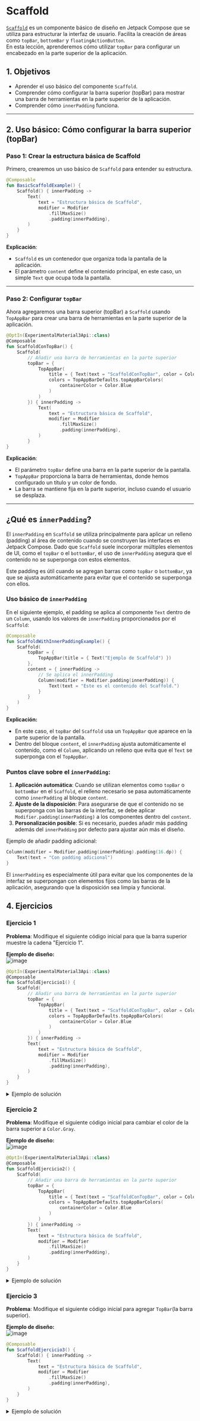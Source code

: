 # Scaffold

[`Scaffold`](https://developer.android.com/develop/ui/compose/components/scaffold?hl=es-419) es un componente básico de diseño en Jetpack Compose que se utiliza para estructurar la interfaz de usuario. Facilita la creación de áreas como `topBar`, `bottomBar` y `floatingActionButton`.  
En esta lección, aprenderemos cómo utilizar `topBar` para configurar un encabezado en la parte superior de la aplicación.

## 1. Objetivos
- Aprender el uso básico del componente `Scaffold`.
- Comprender cómo configurar la barra superior (topBar) para mostrar una barra de herramientas en la parte superior de la aplicación.
- Comprender cómo `innerPadding` funciona.

---

## 2. Uso básico: Cómo configurar la barra superior (topBar)
### **Paso 1: Crear la estructura básica de Scaffold**

Primero, crearemos un uso básico de `Scaffold` para entender su estructura.

```kotlin
@Composable
fun BasicScaffoldExample() {
    Scaffold() { innerPadding ->
        Text(
            text = "Estructura básica de Scaffold",
            modifier = Modifier
                .fillMaxSize()
                .padding(innerPadding),
        )
    }
}
```

**Explicación**:  
- `Scaffold` es un contenedor que organiza toda la pantalla de la aplicación.
- El parámetro `content` define el contenido principal, en este caso, un simple `Text` que ocupa toda la pantalla.

---

### **Paso 2: Configurar `topBar`**

Ahora agregaremos una barra superior (topBar) a `Scaffold` usando `TopAppBar` para crear una barra de herramientas en la parte superior de la aplicación.

```kotlin
@OptIn(ExperimentalMaterial3Api::class)
@Composable
fun ScaffoldConTopBar() {
    Scaffold(
        // Añadir una barra de herramientas en la parte superior
        topBar = {
            TopAppBar(
                title = { Text(text = "ScaffoldConTopBar", color = Color.White) },
                colors = TopAppBarDefaults.topAppBarColors(
                    containerColor = Color.Blue
                )
            )
        }) { innerPadding ->
            Text(
                text = "Estructura básica de Scaffold",
                modifier = Modifier
                    .fillMaxSize()
                    .padding(innerPadding),
            )
        }
}
```
**Explicación**:  
- El parámetro `topBar` define una barra en la parte superior de la pantalla.
- `TopAppBar` proporciona la barra de herramientas, donde hemos configurado un título y un color de fondo.
- La barra se mantiene fija en la parte superior, incluso cuando el usuario se desplaza.

---

## ¿Qué es `innerPadding`?

El `innerPadding` en `Scaffold` se utiliza principalmente para aplicar un relleno (padding) al área de contenido cuando se construyen las interfaces en Jetpack Compose. Dado que `Scaffold` suele incorporar múltiples elementos de UI, como el `topBar` o el `bottomBar`, el uso de `innerPadding` asegura que el contenido no se superponga con estos elementos.

Este padding es útil cuando se agregan barras como `topBar` o `bottomBar`, ya que se ajusta automáticamente para evitar que el contenido se superponga con ellos.

### Uso básico de `innerPadding`

En el siguiente ejemplo, el padding se aplica al componente `Text` dentro de un `Column`, usando los valores de `innerPadding` proporcionados por el `Scaffold`:

```kotlin
@Composable
fun ScaffoldWithInnerPaddingExample() {
    Scaffold(
        topBar = {
            TopAppBar(title = { Text("Ejemplo de Scaffold") })
        },
        content = { innerPadding ->
            // Se aplica el innerPadding
            Column(modifier = Modifier.padding(innerPadding)) {
                Text(text = "Este es el contenido del Scaffold.")
            }
        }
    )
}
```
**Explicación:**
- En este caso, el `topBar` del `Scaffold` usa un `TopAppBar` que aparece en la parte superior de la pantalla.
- Dentro del bloque `content`, el `innerPadding` ajusta automáticamente el contenido, como el `Column`, aplicando un relleno que evita que el `Text` se superponga con el `TopAppBar`.

### Puntos clave sobre el `innerPadding`:
1. **Aplicación automática**: Cuando se utilizan elementos como `topBar` o `bottomBar` en el `Scaffold`, el relleno necesario se pasa automáticamente como `innerPadding` al bloque `content`.
2. **Ajuste de la disposición**: Para asegurarse de que el contenido no se superponga con las barras de la interfaz, se debe aplicar `Modifier.padding(innerPadding)` a los componentes dentro del `content`.
3. **Personalización posible**: Si es necesario, puedes añadir más padding además del `innerPadding` por defecto para ajustar aún más el diseño.

Ejemplo de añadir padding adicional:
```kotlin
Column(modifier = Modifier.padding(innerPadding).padding(16.dp)) {
    Text(text = "Con padding adicional")
}
```

El `innerPadding` es especialmente útil para evitar que los componentes de la interfaz se superpongan con elementos fijos como las barras de la aplicación, asegurando que la disposición sea limpia y funcional.

## **4. Ejercicios**

### **Ejercicio 1**
**Problema**: Modifique el siguiente código inicial para que la barra superior muestre la cadena "Ejercicio 1".

**Ejemplo de diseño:**
<br>
![image](https://github.com/user-attachments/assets/6b83d8a7-54c4-4071-b4cf-0d45aeca3a6b)

```kotlin
@OptIn(ExperimentalMaterial3Api::class)
@Composable
fun ScaffoldEjercicio1() {
    Scaffold(
        // Añadir una barra de herramientas en la parte superior
        topBar = {
            TopAppBar(
                title = { Text(text = "ScaffoldConTopBar", color = Color.White) },
                colors = TopAppBarDefaults.topAppBarColors(
                    containerColor = Color.Blue
                )
            )
        }) { innerPadding ->
        Text(
            text = "Estructura básica de Scaffold",
            modifier = Modifier
                .fillMaxSize()
                .padding(innerPadding),
        )
    }
}
```

<details>
  <summary>Ejemplo de solución</summary>
    
  ```diff
  @OptIn(ExperimentalMaterial3Api::class)
  @Composable
  fun ScaffoldEjercicio1() {
      Scaffold(
          // Añadir una barra de herramientas en la parte superior
          topBar = {
              TopAppBar(
  +                title = { Text(text = "Ejercicio 1", color = Color.White) },
                  colors = TopAppBarDefaults.topAppBarColors(
                      containerColor = Color.Blue
                  )
              )
          }) { innerPadding ->
          Text(
              text = "Estructura básica de Scaffold",
              modifier = Modifier
                  .fillMaxSize()
                  .padding(innerPadding),
          )
      }
  }
  ```
</details>

### **Ejercicio 2**
**Problema**: Modifique el siguiente código inicial para cambiar el color de la barra superior a `Color.Gray`.

**Ejemplo de diseño:**
<br>
![image](https://github.com/user-attachments/assets/2c4a143c-6693-4070-a028-02e0ad1985f9)

```kotlin
@OptIn(ExperimentalMaterial3Api::class)
@Composable
fun ScaffoldEjercicio2() {
    Scaffold(
        // Añadir una barra de herramientas en la parte superior
        topBar = {
            TopAppBar(
                title = { Text(text = "ScaffoldConTopBar", color = Color.White) },
                colors = TopAppBarDefaults.topAppBarColors(
                    containerColor = Color.Blue
                )
            )
        }) { innerPadding ->
        Text(
            text = "Estructura básica de Scaffold",
            modifier = Modifier
                .fillMaxSize()
                .padding(innerPadding),
        )
    }
}
```

<details>
  <summary>Ejemplo de solución</summary>
    
  ```diff
  @OptIn(ExperimentalMaterial3Api::class)
  @Composable
  fun ScaffoldEjercicio2() {
      Scaffold(
          // Añadir una barra de herramientas en la parte superior
          topBar = {
              TopAppBar(
                  title = { Text(text = "ScaffoldConTopBar", color = Color.White) },
                  colors = TopAppBarDefaults.topAppBarColors(
  +                    containerColor = Color.Gray
                  )
              )
          }) { innerPadding ->
          Text(
              text = "Estructura básica de Scaffold",
              modifier = Modifier
                  .fillMaxSize()
                  .padding(innerPadding),
          )
      }
  }
  ```
</details>


### **Ejercicio 3**
**Problema**: Modifique el siguiente código inicial para agregar `TopBar`(la barra superior).

**Ejemplo de diseño:**
<br>
![image](https://github.com/user-attachments/assets/5c61fb1c-021e-45d1-94ea-9591c4dc626f)

```kotlin
@Composable
fun ScaffoldEjercicio3() {
    Scaffold() { innerPadding ->
        Text(
            text = "Estructura básica de Scaffold",
            modifier = Modifier
                .fillMaxSize()
                .padding(innerPadding),
        )
    }
}
```

<details>
  <summary>Ejemplo de solución</summary>
    
  ```diff
  + @OptIn(ExperimentalMaterial3Api::class)
  @Composable
  fun ScaffoldEjercicio3() {
  +    Scaffold(
  +        // Añadir una barra de herramientas en la parte superior
  +        topBar = {
  +            TopAppBar(
  +                title = { Text(text = "TopBarColorMagenta", color = Color.White) },
  +                colors = TopAppBarDefaults.topAppBarColors(
  +                    containerColor = Color.Magenta
  +                )
  +            )
  +        }
  +    ) { innerPadding ->
          Text(
              text = "Estructura básica de Scaffold",
              modifier = Modifier
                  .fillMaxSize()
                  .padding(innerPadding),
          )
      }
  }
  ```
</details>
